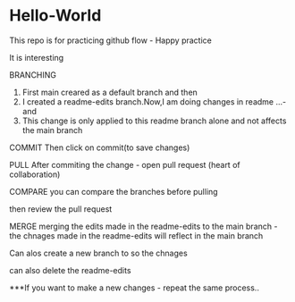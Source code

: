 # Hello-World
This repo is for practicing github flow - Happy practice

It is interesting 

BRANCHING
1. First main creared as a default branch and then
2. I created a readme-edits branch.Now,I am doing changes in readme ...- and
3. This change is only applied to this readme branch alone and not affects the main branch
   
COMMIT
Then click on commit(to save changes)

PULL
After commiting the change - open pull request (heart of collaboration)

COMPARE 
you can compare the branches before pulling 

then review the pull request

MERGE
merging the edits made in the readme-edits to the main branch - the chnages made in the readme-edits will reflect in the main branch

Can alos create a new branch to so the chnages 

can also delete the readme-edits  

***If you want to make a new changes - repeat the same process..




